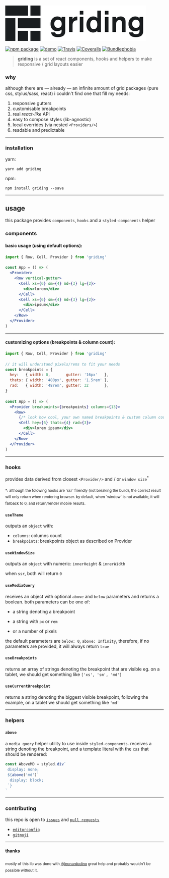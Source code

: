 ![griding](./logo.svg)

[![npm package][npm-badge]][npm]
[![demo][demo-badge]][demo]
[![Travis][build-badge]][build]
[![Coveralls][coveralls-badge]][coveralls]
[![Bundlephobia][bundlephobia-badge]][bundlephobia]


> **griding** is a set of react components, hooks and helpers to make responsive / grid layouts easier


### why

although there are — already — an infinite amount of grid packages (pure css, stylus/sass, react) i couldn't find one that fill my needs:

1. responsive gutters
2. customisable breakpoints
3. real *react-like* API
4. easy to compose styles (lib-agnostic)
5. local overrides (via nested `<Providers/>`)
6. readable and predictable

---

### installation

yarn:
```
yarn add griding
```

npm:
```
npm install griding --save
```

---

## usage

this package provides `components`, `hooks` and a `styled-components` helper

### components

#### basic usage (using default options):

```jsx
import { Row, Cell, Provider } from 'griding'

const App = () => (
  <Provider>
    <Row vertical-gutter>
      <Cell xs={6} sm={4} md={3} lg={2}>
        <div>lorem</div>
      </Cell>
      <Cell xs={6} sm={4} md={3} lg={2}>
        <div>ipsum</div>
      </Cell>
    </Row>
  </Provider>
)
```

---

#### customizing options (breakpoints & column count):

```jsx
import { Row, Cell, Provider } from 'griding'

// it will understand pixels/rems to fit your needs
const breakpoints = {
  hey:   { width: 0,       gutter: '16px'   },
  thats: { width: '480px', gutter: '1.5rem' },
  rad:   { width: '48rem', gutter: 32       },
}

const App = () => (
  <Provider breakpoints={breakpoints} columns={13}>
    <Row>
      {/* look how cool, your own named breakpoints & custom column count */}
      <Cell hey={6} thats={4} rad={3}>
        <div>lorem ipsum</div>
      </Cell>
    </Row>
  </Provider>
)
```

---

### hooks

provides data derived from closest `<Provider/>` and / or `window size`<sup>*</sup>

<sub>
  *: although the folowing hooks are `ssr` friendly (not breaking the build), the correct result will only return when rendering browser. by default, when `window` is not available, it will fallback to 0, and return/render mobile results.
</sub>


#### `useTheme`

outputs an `object` with:

* `columns`: columns count
* `breakpoints`: breakpoints object as described on Provider


#### `useWindowSize`

outputs an `object` with numeric: `innerHeight` & `innerWidth`

when `ssr`, both will return `0`


#### `useMediaQuery`

receives an object with optional `above` and `below` parameters and returns a boolean. both parameters can be one of:

* a string denoting a breakpoint

* a string with `px` or `rem`

* or a number of pixels

the default parameters are `below: 0`, `above: Infinity`, therefore, if no parameters are provided, it will always return `true`


#### `useBreakpoints`

returns an array of strings denoting the breakpoint that are visible eg. on a tablet, we should get something like `['xs', 'sm', 'md']`


#### `useCurrentBreakpoint`

returns a string denoting the biggest visible breakpoint, following the example, on a tablet we should get something like `'md'`

---

### helpers

#### `above`

a `media query` helper utility to use inside `styled-components`. receives a string denoting the breakpoint, and a template literal with the `css` that should be rendered:

```jsx
const AboveMD = styled.div`
 display: none;
 ${above('md')`
  display: block;
 `}
`
```

---

### contributing

this repo is open to [`issues`](https://github.com/vitordino/griding/issues) and [`pull requests`](https://github.com/vitordino/griding/pulls)

* [`editorconfig`](https://editorconfig.org/)
* [`gitmoji`](https://gitmoji.carloscuesta.me)

---

#### thanks

<sub>mostly of this lib was done with [@leonardodino](https://github.com/leonardodino) great help and probably wouldn't be possible without it.</sub>



[npm-badge]: https://img.shields.io/npm/v/griding.svg?style=flat-square
[npm]: https://npmjs.org/package/griding

[demo-badge]: https://img.shields.io/badge/www-demo-lightgray.svg?style=flat-square
[demo]: https://griding.vitordino.com/

[build-badge]: https://img.shields.io/travis/vitordino/griding/master.svg?style=flat-square
[build]: https://travis-ci.org/vitordino/griding

[coveralls-badge]: https://img.shields.io/coveralls/vitordino/griding/master.svg?style=flat-square
[coveralls]: https://coveralls.io/github/vitordino/griding

[bundlephobia-badge]: https://img.shields.io/bundlephobia/minzip/griding.svg?style=flat-square
[bundlephobia]: https://bundlephobia.com/result?p=griding
